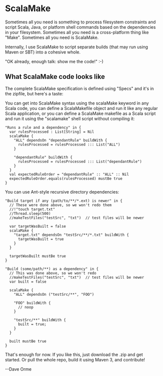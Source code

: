 ScalaMake
=========

Sometimes all you need is something to process filesystem constraints
and script Scala, Java, or platform shell commands based on the
dependencies in your filesystem.  Sometimes all you need is a
cross-platform thing like "Make".  Sometimes all you need is
ScalaMake.

Internally, I use ScalaMake to script separate builds (that may run
using Maven or SBT) into a cohesive whole.

"OK already, enough talk:  show me the code!"  :-)


What ScalaMake code looks like
------------------------------

The complete ScalaMake specification is defined using "Specs" and it's
in the zipfile, but here's a taste:

You can get into ScalaMake syntax using the scalaMake keyword in any
Scala code, you can define a ScalaMakefile object and run it like any
regular Scala application, or you can define a ScalaMake makefile as a
Scala script and run it using the "scalamake" shell script without
compiling it:

    "Runs a rule and a dependency" in {
      var rulesProcessed : List[String] = Nil
      scalaMake {
        "ALL" dependsOn "dependantRule" buildWith { 
          rulesProcessed = rulesProcessed ::: List("ALL")
        }
      
        "dependantRule" buildWith { 
          rulesProcessed = rulesProcessed ::: List("dependantRule")
        }
      }
      val expectedRuleOrder = "dependantRule" :: "ALL" :: Nil
      expectedRuleOrder.equals(rulesProcessed) mustBe true
    }

You can use Ant-style recursive directory dependencies:

    "Build target if any (path/to/**/*.ext) is newer" in {
      // These were done above, so we won't redo them
      //!"touch target.txt"
      //Thread.sleep(500)
      //makeTestFiles("testSrc", "txt")  // test files will be newer
    
      var targetWasBuilt = false
      scalaMake {
        "target.txt" dependsOn "testSrc/**/*.txt" buildWith {
          targetWasBuilt = true
        }
      }
    
      targetWasBuilt mustBe true
    }
    
    "Build (some/path/**) as a dependency" in {
      // This was done above, so we won't redo
      //makeTestFiles("testSrc", "txt")  // test files will be newer
      var built = false
    
      scalaMake {
        "ALL" dependsOn ("testSrc/**", "FOO")
      
        "FOO" buildWith {
          // noop
        }
      
        "testSrc/**" buildWith {
          built = true;
        }
      }
    
      built mustBe true
    }

That's enough for now.  If you like this, just download the .zip and
get started.  Or pull the whole repo, build it using Maven 3, and
contribute!

--Dave Orme
